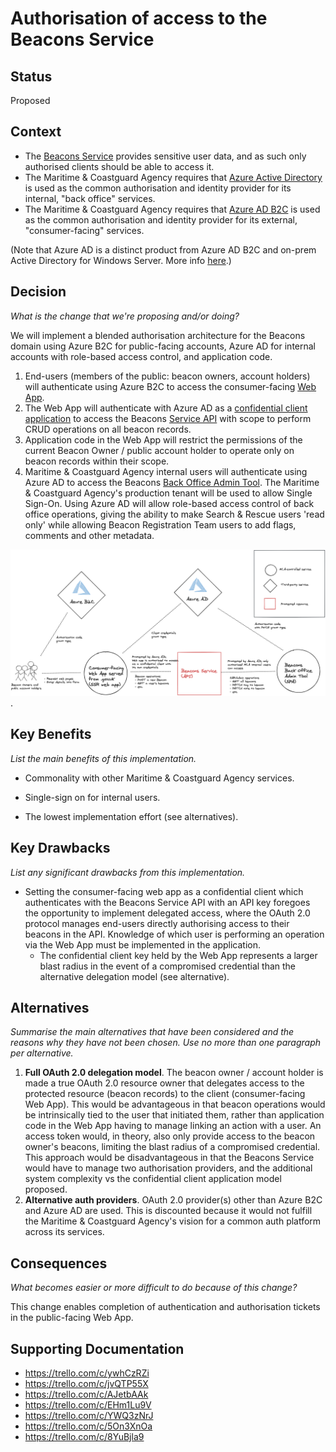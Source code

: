 # Authorisation of access to the Beacons Service

## Status

Proposed

## Context

- The [Beacons Service](https://github.com/mcagov/beacons-service) provides sensitive user data, and as
  such only authorised clients should be able to access it.
- The Maritime & Coastguard Agency requires that [Azure Active Directory](https://azure.microsoft.com/en-gb/services/active-directory/) is used as the common authorisation
  and identity provider for its internal, "back office" services.
- The Maritime & Coastguard Agency requires that [Azure AD B2C](https://azure.microsoft.com/en-gb/services/active-directory/) is used as the common authorisation and identity
  provider for its external, "consumer-facing" services.

(Note that Azure AD is a distinct product from Azure AD B2C and on-prem Active Directory for Windows Server. More info
[here](https://www.predicagroup.com/blog/azure-ad-b2b-b2c-puzzled-out/).)

## Decision

_What is the change that we're proposing and/or doing?_

We will implement a blended authorisation architecture for the Beacons domain using Azure B2C for public-facing
accounts, Azure AD for internal accounts with role-based access control, and application code.

1.  End-users (members of the public: beacon owners, account holders) will authenticate using Azure B2C to
    access the consumer-facing [Web App](https://github.com/mcagov/beacons-webapp).
2.  The Web App will authenticate with Azure AD as a [confidential client application](https://docs.microsoft.com/en-us/azure/healthcare-apis/fhir/register-confidential-azure-ad-client-app) to access the
    Beacons [Service API](https://github.com/mcagov/beacons-service) with scope to perform CRUD operations on all
    beacon records.
3.  Application code in the Web App will restrict the permissions of the current Beacon Owner / public account
    holder to operate only on beacon records within their scope.
4.  Maritime & Coastguard Agency internal users will authenticate using Azure AD to access the Beacons [Back Office
    Admin Tool](https://github.com/mcagov/beacons-backoffice). The Maritime & Coastguard Agency's production tenant
    will be used to allow Single Sign-On. Using Azure AD will allow role-based access control of back office
    operations, giving the ability to make Search & Rescue users 'read only' while allowing Beacon Registration Team
    users to add flags, comments and other metadata.

![Beacons authorisation diagram](assets/beacons-auth-diagram.png).

## Key Benefits

_List the main benefits of this implementation._

- Commonality with other Maritime & Coastguard Agency services.

- Single-sign on for internal users.

- The lowest implementation effort (see alternatives).

## Key Drawbacks

_List any significant drawbacks from this implementation._

- Setting the consumer-facing web app as a confidential client which authenticates with the Beacons Service API with
  an API key foregoes the opportunity to implement delegated access, where the OAuth 2.0 protocol manages end-users
  directly authorising access to their beacons in the API. Knowledge of which user is performing an operation via
  the Web App must be implemented in the application.
  - The confidential client key held by the Web App represents a larger blast radius in the event of a compromised
    credential than the alternative delegation model (see alternative).

## Alternatives

_Summarise the main alternatives that have been considered and the reasons why they have not been chosen. Use no
more than one paragraph per alternative._

1.  **Full OAuth 2.0 delegation model**. The beacon owner / account holder is made a true OAuth 2.0 resource owner that
    delegates access to the protected resource (beacon records) to the client (consumer-facing Web App). This would be
    advantageous in that beacon operations would be intrinsically tied to the user that initiated them, rather than
    application code in the Web App having to manage linking an action with a user. An access token would, in
    theory, also only provide access to the beacon owner's beacons, limiting the blast radius of a compromised
    credential. This approach would be disadvantageous in that the Beacons Service would have to manage two
    authorisation providers, and the additional system complexity vs the confidential client application model proposed.
2.  **Alternative auth providers**. OAuth 2.0 provider(s) other than Azure B2C and Azure AD are used. This is
    discounted because it would not fulfill the Maritime & Coastguard Agency's vision for a common auth platform
    across its services.

## Consequences

_What becomes easier or more difficult to do because of this change?_

This change enables completion of authentication and authorisation tickets in the public-facing Web App.

## Supporting Documentation

- https://trello.com/c/ywhCzRZi
- https://trello.com/c/jvQTP55X
- https://trello.com/c/AJetbAAk
- https://trello.com/c/EHm1Lu9V
- https://trello.com/c/YWQ3zNrJ
- https://trello.com/c/5On3XnOa
- https://trello.com/c/8YuBjla9
